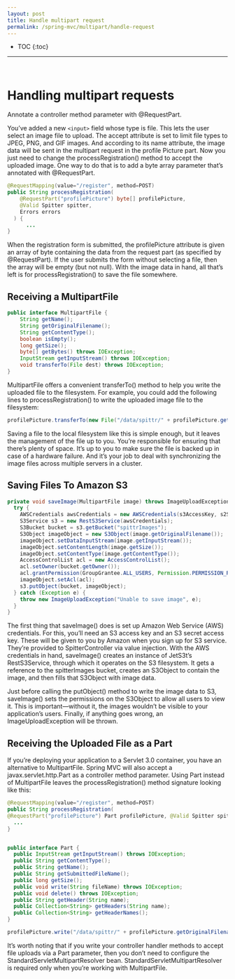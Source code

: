 ```yaml
---
layout: post
title: Handle multipart request
permalink: /spring-mvc/multipart/handle-request
---
```


- TOC
{:toc}

<hr><br>

# Handling multipart requests

Annotate a controller method parameter with @RequestPart.

You’ve added a new `<input>` field whose type is file. This lets the user select an image file to upload. The accept attribute is set to limit file types to JPEG, PNG, and GIF images. And according to its name attribute, the image data will be sent in the multipart request in the profile Picture part. Now you just need to change the processRegistration() method to accept the uploaded image. One way to do that is to add a byte array parameter that’s annotated with @RequestPart.

```java
@RequestMapping(value="/register", method=POST)
public String processRegistration(
    @RequestPart("profilePicture") byte[] profilePicture,
    @Valid Spitter spitter,
    Errors errors
  ) {
      ...
}
```
When the registration form is submitted, the profilePicture attribute is given an array of byte containing the data from the request part (as specified by @RequestPart). If the user submits the form without selecting a file, then the array will be empty (but not null). With the image data in hand, all that’s left is for processRegistration() to save the file somewhere.

## Receiving a MultipartFile

```java
public interface MultipartFile {
    String getName();
    String getOriginalFilename();
    String getContentType();
    boolean isEmpty();
    long getSize();
    byte[] getBytes() throws IOException;
    InputStream getInputStream() throws IOException;
    void transferTo(File dest) throws IOException;
}
```
MultipartFile offers a convenient transferTo() method to help you write the uploaded file to the filesystem. For example, you could add the following lines to processRegistration() to write the uploaded image file to the filesystem:
```java
profilePicture.transferTo(new File("/data/spittr/" + profilePicture.getOriginalFilename()));
```
Saving a file to the local filesystem like this is simple enough, but it leaves the management of the file up to you. You’re responsible for ensuring that there’s plenty of space. It’s up to you to make sure the file is backed up in case of a hardware failure. And it’s your job to deal with synchronizing the image files across multiple servers in a cluster.

## Saving Files To Amazon S3
```java
private void saveImage(MultipartFile image) throws ImageUploadException {
  try {
    AWSCredentials awsCredentials = new AWSCredentials(s3AccessKey, s2SecretKey);
    S3Service s3 = new RestS3Service(awsCredentials);
    S3Bucket bucket = s3.getBucket("spittrImages");
    S3Object imageObject = new S3Object(image.getOriginalFilename());
    imageObject.setDataInputStream(image.getInputStream());
    imageObject.setContentLength(image.getSize());
    imageObject.setContentType(image.getContentType());
    AccessControlList acl = new AccessControlList();
    acl.setOwner(bucket.getOwner());
    acl.grantPermission(GroupGrantee.ALL_USERS, Permission.PERMISSION_READ);
    imageObject.setAcl(acl);
    s3.putObject(bucket, imageObject);
  } catch (Exception e) {
    throw new ImageUploadException("Unable to save image", e);
  }
}
```
The first thing that saveImage() does is set up Amazon Web Service (AWS) credentials. For this, you’ll need an S3 access key and an S3 secret access key. These will be given to you by Amazon when you sign up for S3 service. They’re provided to SpitterController via value injection. With the AWS credentials in hand, saveImage() creates an instance of JetS3t’s RestS3Service, through which it operates on the S3 filesystem. It gets a reference to the spitterImages bucket, creates an S3Object to contain the image, and then fills that S3Object with image data.

Just before calling the putObject() method to write the image data to S3, saveImage() sets the permissions on the S3Object to allow all users to view it. This is important—without it, the images wouldn’t be visible to your application’s users. Finally, if anything goes wrong, an ImageUploadException will be thrown.

## Receiving the Uploaded File as a Part

If you’re deploying your application to a Servlet 3.0 container, you have an alternative to MultipartFile. Spring MVC will also accept a javax.servlet.http.Part as a controller method parameter. Using Part instead of MultipartFile leaves the processRegistration() method signature looking like this:
```java
@RequestMapping(value="/register", method=POST)
public String processRegistration(
@RequestPart("profilePicture") Part profilePicture, @Valid Spitter spitter, Errors errors) {
  ...
}
```
```java

public interface Part {
  public InputStream getInputStream() throws IOException;
  public String getContentType();
  public String getName();
  public String getSubmittedFileName();
  public long getSize();
  public void write(String fileName) throws IOException;
  public void delete() throws IOException;
  public String getHeader(String name);
  public Collection<String> getHeaders(String name);
  public Collection<String> getHeaderNames();
}

profilePicture.write("/data/spittr/" + profilePicture.getOriginalFilename());
```
It’s worth noting that if you write your controller handler methods to accept file uploads via a Part parameter, then you don’t need to configure the StandardServletMultipartResolver bean. StandardServletMultipartResolver is required only when you’re working with MultipartFile.
